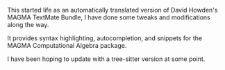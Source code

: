 This started life as an automatically translated version of David Howden's MAGMA TextMate Bundle, I have done some tweaks and modifications along the way.

It provides syntax highlighting, autocompletion, and snippets for the MAGMA Computational Algebra package.

I have been hoping to update with a tree-sitter version at some point.
